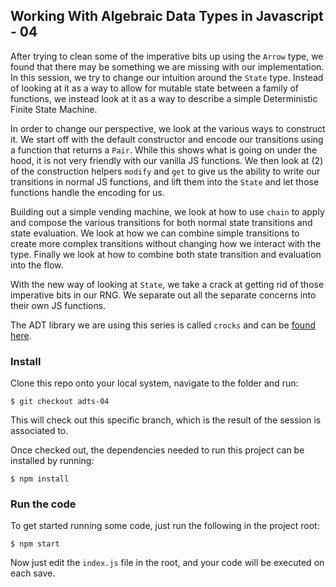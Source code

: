 ## Working With Algebraic Data Types in Javascript - 04

After trying to clean some of the imperative bits up using the `Arrow` type, we found that there may be something we are missing with our implementation. In this session, we try to change our intuition around the `State` type. Instead of looking at it as a way to allow for mutable state between a family of functions, we instead look at it as a way to describe a simple Deterministic Finite State Machine.

In order to change our perspective, we look at the various ways to construct it. We start off with the default constructor and encode our transitions using a function that returns a `Pair`. While this shows what is going on under the hood, it is not very friendly with our vanilla JS functions. We then look at (2) of the construction helpers `modify` and `get` to give us the ability to write our transitions in normal JS functions, and lift them into the `State` and let those functions handle the encoding for us.

Building out a simple vending machine, we look at how to use `chain` to apply and compose the various transitions for both normal state transitions and state evaluation. We look at how we can combine simple transitions to create more complex transitions without changing how we interact with the type. Finally we look at how to combine both state transition and evaluation into the flow.

With the new way of looking at `State`, we take a crack at getting rid of those imperative bits in our RNG. We separate out all the separate concerns into their own JS functions.

The ADT library we are using this series is called `crocks` and can be [found here](https://github.com/evilsoft/crocks).

### Install

Clone this repo onto your local system, navigate to the folder and run:

```
$ git checkout adts-04
```
This will check out this specific branch, which is the result of the session is associated to.

Once checked out, the dependencies needed to run this project can be installed by running:
```
$ npm install
```

### Run the code

To get started running some code, just run the following in the project root:

```
$ npm start
```

Now just edit the `index.js` file in the root, and your code will be executed on each save.

